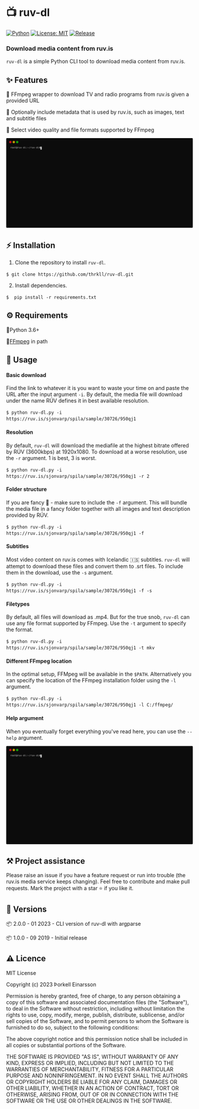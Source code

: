 # 📺 ruv-dl

[![Python](https://img.shields.io/badge/Python_3-3776AB?logo=python&logoColor=white)](https://opensource.org/licenses/MIT)
[![License: MIT](https://img.shields.io/badge/License-MIT-green)](https://opensource.org/licenses/MIT)
[![Release](https://img.shields.io/github/v/release/thrkll/ruv-dl)]()

### Download media content from ruv.is

`ruv-dl` is a simple Python CLI tool to download media content from ruv.is.

## ✨ Features

🔹 FFmpeg wrapper to download TV and radio programs from ruv.is given a provided URL

🔹 Optionally include metadata that is used by ruv.is, such as images, text and subtitle files

🔹 Select video quality and file formats supported by FFmpeg

![ruv-dl download](/img/download.svg)

## ⚡️ Installation

1. Clone the repository to install `ruv-dl`.

`$ git clone https://github.com/thrkll/ruv-dl.git`

2. Install dependencies.

`$  pip install -r requirements.txt`

## ⚙️ Requirements

🔹Python 3.6+

🔹[FFmpeg](https://ffmpeg.org/download.html) in path

## 📖 Usage

#### Basic download

Find the link to whatever it is you want to waste your time on and paste the URL after the input argument `-i`. By default, the media file will download under the name RÚV defines it in best available resolution.

`$ python ruv-dl.py -i https://ruv.is/sjonvarp/spila/sample/30726/950qj1`

#### Resolution

By default, `ruv-dl` will download the mediafile at the highest bitrate offered by RÚV (3600kbps) at 1920x1080. To download at a worse resolution, use the `-r` argument. 1 is best, 3 is worst.

`$ python ruv-dl.py -i https://ruv.is/sjonvarp/spila/sample/30726/950qj1 -r 2`

#### Folder structure

If you are fancy 🎩 - make sure to include the `-f` argument. This will bundle the media file in a fancy folder together with all images and text description provided by RÚV.

`$ python ruv-dl.py -i https://ruv.is/sjonvarp/spila/sample/30726/950qj1 -f`

#### Subtitles

Most video content on ruv.is comes with Icelandic :iceland: subtitles. `ruv-dl` will attempt to download these files and convert them to .srt files. To include them in the download, use the `-s` argument.

`$ python ruv-dl.py -i https://ruv.is/sjonvarp/spila/sample/30726/950qj1 -f -s`

#### Filetypes

By default, all files will download as .mp4. But for the true snob, `ruv-dl` can use any file format supported by FFmpeg. Use the `-t` argument to specify the format.

`$ python ruv-dl.py -i https://ruv.is/sjonvarp/spila/sample/30726/950qj1 -t mkv`

#### Different FFmpeg location 

In the optimal setup, FFMpeg will be available in the `$PATH`. Alternatively you can specify the location of the FFmpeg installation folder using the `-l` argument. 

`$ python ruv-dl.py -i https://ruv.is/sjonvarp/spila/sample/30726/950qj1 -l C:/ffmpeg/`

#### Help argument

When you eventually forget everything you've read here, you can use the `--help` argument.

![Help argument](/img/help.svg)

## ⚒️ Project assistance

Please raise an issue if you have a feature request or run into trouble (the ruv.is media service keeps changing). Feel free to contribute and make pull requests. Mark the project with a star ⭐ if you like it.

## 🚚 Versions

📦 2.0.0 - 01 2023 - CLI version of ruv-dl with argparse

📦 1.0.0 - 09 2019 - Initial release

## ⚠️ Licence

MIT License

Copyright (c) 2023 Þorkell Einarsson

Permission is hereby granted, free of charge, to any person obtaining a copy
of this software and associated documentation files (the "Software"), to deal
in the Software without restriction, including without limitation the rights
to use, copy, modify, merge, publish, distribute, sublicense, and/or sell
copies of the Software, and to permit persons to whom the Software is
furnished to do so, subject to the following conditions:

The above copyright notice and this permission notice shall be included in all
copies or substantial portions of the Software.

THE SOFTWARE IS PROVIDED "AS IS", WITHOUT WARRANTY OF ANY KIND, EXPRESS OR
IMPLIED, INCLUDING BUT NOT LIMITED TO THE WARRANTIES OF MERCHANTABILITY,
FITNESS FOR A PARTICULAR PURPOSE AND NONINFRINGEMENT. IN NO EVENT SHALL THE
AUTHORS OR COPYRIGHT HOLDERS BE LIABLE FOR ANY CLAIM, DAMAGES OR OTHER
LIABILITY, WHETHER IN AN ACTION OF CONTRACT, TORT OR OTHERWISE, ARISING FROM,
OUT OF OR IN CONNECTION WITH THE SOFTWARE OR THE USE OR OTHER DEALINGS IN THE
SOFTWARE.
